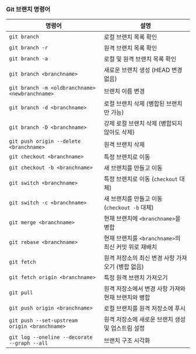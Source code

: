 ### **Git 브랜치 명령어**

| **명령어** | **설명** |
|------------|---------|
| `git branch` | 로컬 브랜치 목록 확인 |
| `git branch -r` | 원격 브랜치 목록 확인 |
| `git branch -a` | 로컬 및 원격 브랜치 목록 확인 |
| `git branch <branchname>` | 새로운 브랜치 생성 (HEAD 변경 없음) |
| `git branch -m <oldbranchname> <newbranchname>` | 브랜치 이름 변경 |
| `git branch -d <branchname>` | 로컬 브랜치 삭제 (병합된 브랜치만 가능) |
| `git branch -D <branchname>` | 강제 로컬 브랜치 삭제 (병합되지 않아도 삭제) |
| `git push origin --delete <branchname>` | 원격 브랜치 삭제 |
| `git checkout <branchname>` | 특정 브랜치로 이동 |
| `git checkout -b <branchname>` | 새 브랜치를 만들고 이동 |
| `git switch <branchname>` | 특정 브랜치로 이동 (`checkout` 대체) |
| `git switch -c <branchname>` | 새 브랜치를 만들고 이동 (`checkout -b` 대체) |
| `git merge <branchname>` | 현재 브랜치에 `<branchname>`을 병합 |
| `git rebase <branchname>` | 현재 브랜치를 `<branchname>`의 최신 커밋 위로 재배치 |
| `git fetch` | 원격 저장소의 최신 변경 사항 가져오기 (병합 없음) |
| `git fetch origin <branchname>` | 특정 원격 브랜치 가져오기 |
| `git pull` | 원격 저장소에서 변경 사항 가져와 현재 브랜치와 병합 |
| `git push origin <branchname>` | 로컬 브랜치를 원격 저장소에 푸시 |
| `git push --set-upstream origin <branchname>` | 원격 저장소에 새로운 브랜치 생성 및 업스트림 설정 |
| `git log --oneline --decorate --graph --all` | 브랜치 구조 시각화 |
